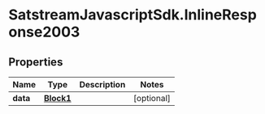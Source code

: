 # SatstreamJavascriptSdk.InlineResponse2003

## Properties
Name | Type | Description | Notes
------------ | ------------- | ------------- | -------------
**data** | [**Block1**](Block1.md) |  | [optional] 

